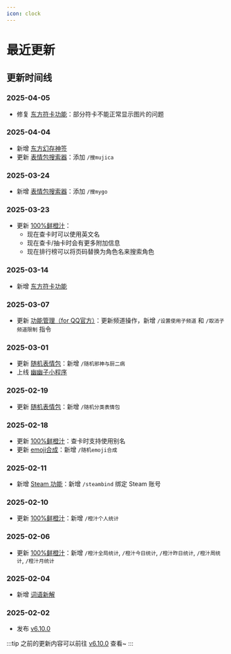 ```yaml
---
icon: clock
---
```


# 最近更新

## 更新时间线

### 2025-04-05

- 修复 [东方符卡功能](../function/touhou/touhou_spellcard.md)：部分符卡不能正常显示图片的问题

### 2025-04-04

- 新增 [东方幻存神签](../function/touhou/touhou_genson_shinju.md)
- 更新 [表情包搜索器](../function/img/meme_searcher.md)：添加 `/搜mujica`

### 2025-03-24

- 新增 [表情包搜索器](../function/img/meme_searcher.md)：添加 `/搜mygo`

### 2025-03-23

- 更新 [100%鲜橙汁](../function/query/orange_juice.md)：
  - 现在查卡时可以使用英文名
  - 现在查卡/抽卡时会有更多附加信息
  - 现在排行榜可以将页码替换为角色名来搜索角色

### 2025-03-14

- 新增 [东方符卡功能](../function/touhou/touhou_spellcard.md)

### 2025-03-07

- 更新 [功能管理（for QQ官方）](../function/admin/plugin_manager_bot.md)：更新频道操作，新增 `/设置使用子频道` 和 `/取消子频道限制` 指令

### 2025-03-01

- 更新 [随机表情包](../function/img/random_meme.md)：新增 `/随机邪神与厨二病`
- 上线 [幽幽子小程序](https://m.q.qq.com/a/s/d58a856a4d9d268aa5bc43caf1839723)

### 2025-02-19

- 更新 [随机表情包](../function/img/random_meme.md)：新增 `/随机分类表情包`

### 2025-02-18

- 更新 [100%鲜橙汁](../function/query/orange_juice.md)：查卡时支持使用别名
- 更新 [emoji合成](../function/play/emoji_mix.md)：新增 `/随机emoji合成`

### 2025-02-11

- 新增 [Steam 功能](../function/query/steam.md)：新增 `/steambind` 绑定 Steam 账号

### 2025-02-10

- 更新 [100%鲜橙汁](../function/query/orange_juice.md)：新增 `/橙汁个人统计`

### 2025-02-06

- 更新 [100%鲜橙汁](../function/query/orange_juice.md)：新增 `/橙汁全局统计`, `/橙汁今日统计`, `/橙汁昨日统计`, `/橙汁周统计`, `/橙汁月统计`

### 2025-02-04

- 新增 [词语新解](../function/play/modern_word.md)

### 2025-02-02

- 发布 [v6.10.0](./v6.10.0.md)

:::tip
之前的更新内容可以前往 [v6.10.0](./v6.10.0.md) 查看~
:::
